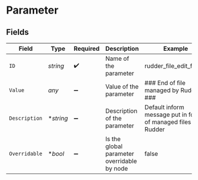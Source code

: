 # Parameter


## Fields

| Field                                                           | Type                                                            | Required                                                        | Description                                                     | Example                                                         |
| --------------------------------------------------------------- | --------------------------------------------------------------- | --------------------------------------------------------------- | --------------------------------------------------------------- | --------------------------------------------------------------- |
| `ID`                                                            | *string*                                                        | :heavy_check_mark:                                              | Name of the parameter                                           | rudder_file_edit_footer                                         |
| `Value`                                                         | *any*                                                           | :heavy_minus_sign:                                              | Value of the parameter                                          | ### End of file managed by Rudder ###                           |
| `Description`                                                   | **string*                                                       | :heavy_minus_sign:                                              | Description of the parameter                                    | Default inform message put in footer of managed files by Rudder |
| `Overridable`                                                   | **bool*                                                         | :heavy_minus_sign:                                              | Is the global parameter overridable by node                     | false                                                           |